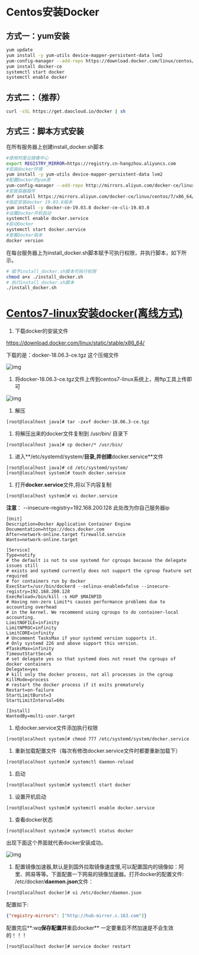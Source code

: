 # Centos安装Docker



## 方式一：yum安装

```bash
yum update
yum install -y yum-utils device-mapper-persistent-data lvm2
yum-config-manager --add-repo https://download.docker.com/linux/centos/docker-ce.repo
yum install docker-ce
systemctl start docker
systemctl enable docker
```



## 方式二：（推荐）

```bash
curl -sSL https://get.daocloud.io/docker | sh
```



## 方式三：脚本方式安装

在所有服务器上创建install_docker.sh脚本

```bash
#使用阿里云镜像中心
export REGISTRY_MIRROR=https://registry.cn-hangzhou.aliyuncs.com
#安装docker环境
yum install -y yum-utils device-mapper-persistent-data lvm2
#配置Docker的yum源
yum-config-manager --add-repo http://mirrors.aliyun.com/docker-ce/linux/centos/docker-ce.repo
#安装容器插件
dnf install https://mirrors.aliyun.com/docker-ce/linux/centos/7/x86_64/stable/Packages/containerd.io-1.2.13-3.1.el7.x86_64.rpm
#指定安装docker 19.03.8版本
yum install -y docker-ce-19.03.8 docker-ce-cli-19.03.8
#设置Docker开机启动
systemctl enable docker.service
#启动Docker
systemctl start docker.service
#查看Docker版本
docker version
```

在每台服务器上为install_docker.sh脚本赋予可执行权限，并执行脚本，如下所示。

```bash
# 赋予install_docker.sh脚本可执行权限
chmod a+x ./install_docker.sh
# 执行install_docker.sh脚本
./install_docker.sh
```



# [Centos7-linux安装docker(离线方式)](https://www.cnblogs.com/helf/p/12889955.html)

1. 下载docker的安装文件

https://download.docker.com/linux/static/stable/x86_64/

下载的是：docker-18.06.3-ce.tgz 这个压缩文件

![img](https://img2020.cnblogs.com/blog/1419795/202005/1419795-20200514170642044-109054151.png)

1. 将docker-18.06.3-ce.tgz文件上传到centos7-linux系统上，用ftp工具上传即可

![img](https://img2020.cnblogs.com/blog/1419795/202005/1419795-20200514170715454-2121213609.png)

1. 解压

```shell
[root@localhost java]# tar -zxvf docker-18.06.3-ce.tgz
```

1. 将解压出来的docker文件复制到 /usr/bin/ 目录下

```shell
[root@localhost java]# cp docker/* /usr/bin/
```

1. 进入**/etc/systemd/system/**目录,并创建**docker.service**文件

```shell
[root@localhost java]# cd /etc/systemd/system/
[root@localhost system]# touch docker.service
```

1. 打开**docker.service**文件,将以下内容复制

```shell
[root@localhost system]# vi docker.service
```

**注意**： --insecure-registry=192.168.200.128 此处改为你自己服务器ip

```shell
[Unit]
Description=Docker Application Container Engine
Documentation=https://docs.docker.com
After=network-online.target firewalld.service
Wants=network-online.target

[Service]
Type=notify
# the default is not to use systemd for cgroups because the delegate issues still
# exists and systemd currently does not support the cgroup feature set required
# for containers run by docker
ExecStart=/usr/bin/dockerd --selinux-enabled=false --insecure-registry=192.168.200.128
ExecReload=/bin/kill -s HUP $MAINPID
# Having non-zero Limit*s causes performance problems due to accounting overhead
# in the kernel. We recommend using cgroups to do container-local accounting.
LimitNOFILE=infinity
LimitNPROC=infinity
LimitCORE=infinity
# Uncomment TasksMax if your systemd version supports it.
# Only systemd 226 and above support this version.
#TasksMax=infinity
TimeoutStartSec=0
# set delegate yes so that systemd does not reset the cgroups of docker containers
Delegate=yes
# kill only the docker process, not all processes in the cgroup
KillMode=process
# restart the docker process if it exits prematurely
Restart=on-failure
StartLimitBurst=3
StartLimitInterval=60s

[Install]
WantedBy=multi-user.target
```

1. 给docker.service文件添加执行权限

```shell
[root@localhost system]# chmod 777 /etc/systemd/system/docker.service 
```

1. 重新加载配置文件（每次有修改docker.service文件时都要重新加载下）

```shell
[root@localhost system]# systemctl daemon-reload 
```

1. 启动

```shell
[root@localhost system]# systemctl start docker
```

1. 设置开机启动

```
[root@localhost system]# systemctl enable docker.service
```

1. 查看docker状态

```shell
[root@localhost system]# systemctl status docker
```

出现下面这个界面就代表docker安装成功。

![img](https://img2020.cnblogs.com/blog/1419795/202005/1419795-20200514170744352-1186245935.png)

1. 配置镜像加速器,默认是到国外拉取镜像速度慢,可以配置国内的镜像如：阿里、网易等等。下面配置一下网易的镜像加速器。打开docker的配置文件: /etc/docker/**daemon.json**文件：

```shell
[root@localhost docker]# vi /etc/docker/daemon.json
```

配置如下:

```json
{"registry-mirrors": ["http://hub-mirror.c.163.com"]}
```

配置完后**:wq**保存配置并**重启docker** 一定要重启不然加速是不会生效的！！！

```shell
[root@localhost docker]# service docker restart
```